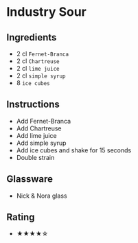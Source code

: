 # Industry Sour

## Ingredients
- 2 cl `Fernet-Branca`
- 2 cl `Chartreuse`
- 2 cl `lime juice`
- 2 cl `simple syrup`
- 8 `ice cubes`

## Instructions
- Add Fernet-Branca
- Add Chartreuse
- Add lime juice
- Add simple syrup
- Add ice cubes and shake for 15 seconds
- Double strain

## Glassware
- Nick & Nora glass

## Rating
- ★★★★☆